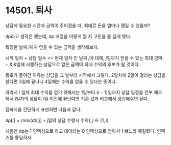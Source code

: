 # 14501. 퇴사

상담에 필요한 시간과 금액이 주어졌을 때, 최대로 돈을 얼마나 땡길 수 있을까?

dp라고 생각은 했는데, dp 배열을 어떻게 짤 지 고민을 좀 길게 했다.

특정한 날짜 $i$까지 얻을 수 있는 금액을 생각해보자.

시작 일차 + 상담 일수 <= 현재 일차 인 날짜 $j$에 대해, $j$일까지 얻을 수 있는 최대 금액 + &j&일에 시행하는 상담으로 얻은 금액이 최대 수익의 후보가 될 것이다.

등호가 들어간 이유는 상담을 그 날부터 시작해서 그렇다. $2$일차에 $2$일이 걸리는 상담을 한다면 $3$일에 끝나니 $4$일에는 수익을 얻을 수 있다는 뜻이다.

따라서 $i$ 일차 최대 수익을 얻기 위해서는 $1$일부터 $(i - 1)$일까지 상담 일정을 전부 체크해서 $j$일차의 상담이 $i$일 이전에 끝난다면 기존 값과 비교해서 갱신해주면 된다.

점화식을 간단하게 표현하면 다음과 같다.

$dp[i] = max(dp[j] + j$일의 상담 수행시 수익$),\,j\in[1,i)$

처음엔 dp는 $1$ 인덱싱으로 하고 데이터는 $0$ 인덱싱으로 받아서 $1$ 뺴느라 헷갈렸다. 인덱스를 통일하자.

